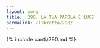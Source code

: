 ```yaml
---
layout: song
title:  290. LA TUA PAROLA È LUCE
permalink: /libretto/290/
---
```

{% include canti/290.md %}   